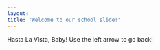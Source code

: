 ```yaml
--- 
layout: 
title: "Welcome to our school slide!"
---
```

Hasta La Vista, Baby!
Use the left arrow to go back!
